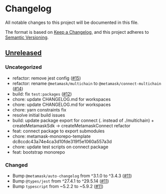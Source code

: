 # Changelog

All notable changes to this project will be documented in this file.

The format is based on [Keep a Changelog](https://keepachangelog.com/en/1.0.0/),
and this project adheres to [Semantic Versioning](https://semver.org/spec/v2.0.0.html).

## [Unreleased]

### Uncategorized

- refactor: remove jest config ([#15](https://github.com/MetaMask/metamask-connect-monorepo/pull/15))
- refactor: rename `@metamask/multichain` to `@metamask/connect-multichain` ([#14](https://github.com/MetaMask/metamask-connect-monorepo/pull/14))
- build: fix `test:packages` ([#12](https://github.com/MetaMask/metamask-connect-monorepo/pull/12))
- chore: update CHANGELOG.md for workspaces
- chore: update CHANGELOG.md for workspaces
- chore: yarn constraints fix
- resolve initial build issues
- build: update package export for connect (. instead of ./multichain) + createMetamaskSdk -> createMetamaskConnect refactor
- feat: connect package to export submodules
- chore: metamask-monorepo-template dc8ccdc43a74e4ca3d10fde319f5e1060a557a3d
- chore: update test scripts on connect package
- feat: bootstrap monorepo

### Changed

- Bump `@metamask/auto-changelog` from ^3.1.0 to ^3.4.3 ([#11](https://github.com/MetaMask/connect-monorepo/pull/11))
- Bump `@types/jest` from ^27.4.1 to ^29.5.14 ([#11](https://github.com/MetaMask/connect-monorepo/pull/11))
- Bump `typescript` from ~5.2.2 to ~5.9.2 ([#11](https://github.com/MetaMask/connect-monorepo/pull/11))

[Unreleased]: https://github.com/MetaMask/metamask-connect-monorepo/
